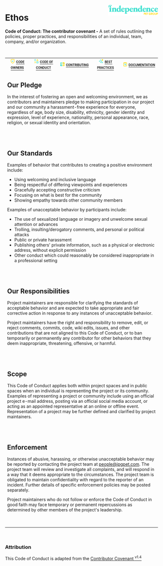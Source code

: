 [<img align="right" alt="company brand" src="../img/logo.lg.svg" width="164">](https://www.independencepetgroup.com/)

# Ethos 

**Code of Conduct: The contributor covenant -** A set of rules outlining the policies, proper practices, and responsibilities of an individual, team, company, and/or organization.

<br /><table><tr align="center" valign="middle" style="color:slategray">
<td><img src="../img/safe.svg" width="16" /> <a href="./CODEOWNERS.md"><sup><sub><b>CODE OWNERS
<td><img src="../img/sign.svg" width="16" /> <a href="./CODE_OF_CONDUCT.md"><sup><sub><b>CODE OF CONDUCT
<td><img src="../img/gift.svg" width="16" /> <a href="./CONTRIBUTING.md"><sup><sub><b>CONTRIBUTING
<td><img src="../img/star.svg" width="16" /> <a href="./README.md"><sup><sub><b>BEST PRACTICES
<td><img src="../img/note.svg" width="16" /> <a href="../README.md"><sup><sub><b>DOCUMENTATION
<tr><td colspan="6">

## Our Pledge

In the interest of fostering an open and welcoming environment, we as contributors and maintainers pledge to making participation in our project and our community a harassment-free experience for everyone, regardless of age, body size, disability, ethnicity, gender identity and expression, level of experience, nationality, personal appearance, race, religion, or sexual identity and orientation.

<br /><tr><td colspan="6">

## Our Standards

Examples of behavior that contributes to creating a positive environment include:

* Using welcoming and inclusive language
* Being respectful of differing viewpoints and experiences
* Gracefully accepting constructive criticism
* Focusing on what is best for the community
* Showing empathy towards other community members

Examples of unacceptable behavior by participants include:

* The use of sexualized language or imagery and unwelcome sexual attention or advances
* Trolling, insulting/derogatory comments, and personal or political attacks
* Public or private harassment
* Publishing others' private information, such as a physical or electronic address, without explicit permission
* Other conduct which could reasonably be considered inappropriate in a professional setting

<br /><tr><td colspan="6">

## Our Responsibilities

Project maintainers are responsible for clarifying the standards of acceptable behavior and are expected to take appropriate and fair corrective action in response to any instances of unacceptable behavior.

Project maintainers have the right and responsibility to remove, edit, or reject comments, commits, code, wiki edits, issues, and other contributions that are not aligned to this Code of Conduct, or to ban temporarily or permanently any contributor for other behaviors that they deem inappropriate, threatening, offensive, or harmful.

<br /><tr><td colspan="6">

## Scope

This Code of Conduct applies both within project spaces and in public spaces when an individual is representing the project or its community. Examples of representing a project or community include using an official project e-mail address, posting via an official social media account, or acting as an appointed representative at an online or offline event. Representation of a project may be further defined and clarified by project maintainers.

<br /><tr><td colspan="6">

## Enforcement

Instances of abusive, harassing, or otherwise unacceptable behavior may be reported by contacting the project team at people@ipgpet.com. The project team will review and investigate all complaints, and will respond in a way that it deems appropriate to the circumstances. The project team is obligated to maintain confidentiality with regard to the reporter of an incident. Further details of specific enforcement policies may be posted separately.

Project maintainers who do not follow or enforce the Code of Conduct in good faith may face temporary or permanent repercussions as determined by other members of the project's leadership.

<br /></tr></table><br />

### Attribution

This Code of Conduct is adapted from the [Contributor Covenant <sup>v1.4</sup>](http://contributor-covenant.org/version/1/4/)